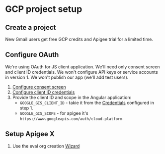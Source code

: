 # GCP project setup

## Create a project

New Gmail users get free GCP credits and Apigee trial for a limited time.

## Configure OAuth 

We're using OAuth for JS client application.
We'll need only consent screen and client ID credentials.
We won't configure API keys or service accounts in version 1.
We won't publish our app (we'll add test users).

1. [Configure consent screen](https://developers.google.com/workspace/guides/configure-oauth-consent)
2. [Configure client ID credentials](https://developers.google.com/workspace/guides/create-credentials#oauth-client-id)
3. Provide the client ID and scope in the Angular application:
    - `GOOGLE_GIS_CLIENT_ID` - takie it from the [Credentials](https://console.cloud.google.com/apis/credentials) configured in step 1.
    - `GOOGLE_GIS_SCOPE` - for apigee it's `https://www.googleapis.com/auth/cloud-platform`


## Setup Apigee X

1. Use the eval org creation [Wizard](https://cloud.google.com/apigee/docs/api-platform/get-started/overview-eval)
